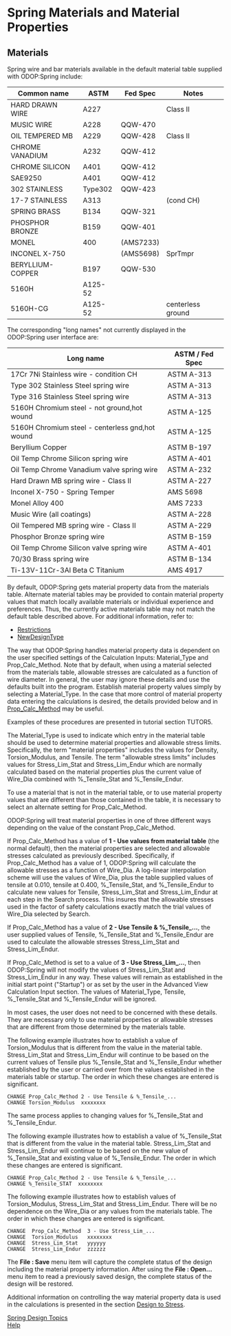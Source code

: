 # Spring Materials and Material Properties

   
## Materials   
Spring wire and bar materials available in the default material table supplied with ODOP:Spring
include:

Common name | ASTM | Fed Spec | Notes  
--- | --- | --- | ---  
HARD DRAWN WIRE | A227 | &nbsp; | Class II  
MUSIC WIRE | A228 |QQW-470 |  
OIL TEMPERED MB | A229 | QQW-428 | Class II  
CHROME VANADIUM | A232 | QQW-412 |  
CHROME SILICON | A401 | QQW-412 |  
SAE9250 | A401 | QQW-412 |  
302 STAINLESS | Type302 | QQW-423 |  
17-7 STAINLESS | A313 | | (cond CH)  
SPRING BRASS | B134 | QQW-321 |  
PHOSPHOR BRONZE | B159 | QQW-401 |  
MONEL | 400 | (AMS7233) |  
INCONEL X-750 | &nbsp; | (AMS5698) | SprTmpr 
BERYLLIUM-COPPER | B197 | QQW-530 |  
5160H | A125-52 | &nbsp; |  
5160H-CG | A125-52 | &nbsp; | centerless ground

The corresponding "long names" not currently displayed in the ODOP:Spring user interface are:

Long name | ASTM / Fed Spec  
--- | ---  
17Cr 7Ni Stainless wire - condition CH | ASTM A-313 
Type 302 Stainless Steel spring wire | ASTM A-313  
Type 316 Stainless Steel spring wire | ASTM A-313  
5160H Chromium steel - not ground,hot wound | ASTM A-125
5160H Chromium steel - centerless gnd,hot wound | ASTM A-125
Beryllium Copper | ASTM B-197  
Oil Temp Chrome Silicon spring wire | ASTM A-401 
Oil Temp Chrome Vanadium valve spring wire | ASTM A-232  
Hard Drawn MB spring wire - Class II | ASTM A-227  
Inconel X-750 - Spring Temper | AMS  5698  
Monel Alloy 400 | AMS  7233  
Music Wire (all coatings) | ASTM A-228  
Oil Tempered MB spring wire - Class II | ASTM A-229  
Phosphor Bronze spring wire | ASTM B-159  
Oil Temp Chrome Silicon valve spring wire | ASTM A-401  
70/30 Brass spring wire | ASTM B-134  
Ti-13V-11Cr-3Al Beta C Titanium | AMS  4917  

   
By default, ODOP:Spring gets material property data from the materials table. 
Alternate material tables may be provided to contain material
property values that match locally available materials or individual
experience and preferences. 
Thus, the currently active materials table may
not match the default table described above. 
For additional information, refer to:
* [Restrictions](/docs/Help/../About/Legal/Restrictions.html)
* [NewDesignType](/docs/Help/../procedures/NewDesignType.html)

The way that ODOP:Spring handles material property data is dependent on the
user specified settings of the Calculation Inputs:  Material\_Type and
Prop\_Calc\_Method. 
Note that by default, when using a material selected from the materials table,
allowable stresses are calculated as a function of wire diameter.
In general, the user may ignore these details and use
the defaults built into the program. 
Establish material property values simply by selecting a Material\_Type. 
In the case that more control of material property data entering 
the calculations is desired, the details provided below and in 
[Prop_Calc_Method](/docs/Help/SpringDesign/advancedSpringOperations.html) may be useful. 

Examples of these procedures are presented in tutorial section TUTOR5.
   
The Material\_Type is used to indicate which entry in
the material table should be used to determine material
properties and allowable stress limits.  Specifically, the term "material
properties" includes the values for Density, Torsion\_Modulus, and Tensile.
The term "allowable stress limits" includes values for Stress\_Lim\_Stat and
Stress\_Lim\_Endur which are normally calculated based on the material
properties plus the current value of Wire\_Dia combined with %\_Tensile\_Stat
and %\_Tensile\_Endur.
   
To use a material that is not in the material table, or to use
material property values that are different than those contained in the
table, it is necessary to select an alternate setting for Prop\_Calc\_Method. 

ODOP:Spring will treat material properties in one of three different ways
depending on the value of the constant Prop\_Calc\_Method.

If Prop\_Calc\_Method has a value of **1 - Use values from material table**
(the normal default), then the
material properties are selected and allowable stresses calculated as
previously described.  Specifically, if Prop\_Calc\_Method has a value of 1,
ODOP:Spring will calculate the allowable stresses as a function of Wire\_Dia.
A log-linear interpolation scheme will use the values of Wire\_Dia, plus the
table supplied values of tensile at 0.010, tensile at 0.400,
%\_Tensile\_Stat, and %\_Tensile\_Endur to calculate new values for Tensile,
Stress\_Lim\_Stat and Stress\_Lim\_Endur at each step in the Search process.
This insures that the allowable stresses used in the factor of safety
calculations exactly match the trial values of Wire\_Dia selected by Search.
   
If Prop\_Calc\_Method has a value of **2 - Use Tensile & %\_Tensile_...**, 
the user supplied values of Tensile, %\_Tensile\_Stat and
%\_Tensile\_Endur are used to calculate the allowable stresses
Stress\_Lim\_Stat and Stress\_Lim\_Endur.

If Prop\_Calc\_Method is set to a value of **3 - Use Stress_Lim_...**, 
then ODOP:Spring will not
modify the values of Stress\_Lim\_Stat and Stress\_Lim\_Endur in any way.
These values will remain as established in the initial start point ("Startup") 
or as set by the user in the Advanced View Calculation Input section. 
The values of Material\_Type, Tensile, %\_Tensile\_Stat and %\_Tensile\_Endur 
will be ignored.

In most cases, the user does not need to be concerned with these details.
They are necessary only to use material properties or allowable stresses
that are different from those determined by the materials table.
   
The following example illustrates how to establish a value of
Torsion\_Modulus that is different from the value in the material table.
Stress\_Lim\_Stat and Stress\_Lim\_Endur will continue to be based on the
current values of Tensile plus
%\_Tensile\_Stat and %\_Tensile\_Endur whether established by the user or 
carried over from the values established in the materials table or startup. 
The order in which these changes are entered is significant.

    CHANGE Prop_Calc_Method 2 - Use Tensile & %_Tensile_...
    CHANGE Torsion_Modulus  xxxxxxxx
   
The same process applies to changing values for %\_Tensile\_Stat and %\_Tensile\_Endur.

The following example illustrates how to establish a value of
%\_Tensile\_Stat that is different from the value in the material table.
Stress\_Lim\_Stat and Stress\_Lim\_Endur will continue to be based on the new
value of %\_Tensile\_Stat and existing value of %\_Tensile\_Endur.  The order
in which these changes are entered is significant.

    CHANGE Prop_Calc_Method 2 - Use Tensile & %_Tensile_...
    CHANGE %_Tensile_STAT  xxxxxxxx

   
 The following example illustrates how to establish values of
 Torsion\_Modulus, Stress\_Lim\_Stat and Stress\_Lim\_Endur. 
 There will be no  dependence on the Wire\_Dia or any values from the materials table. 
 The  order in which these changes are entered is significant.

    CHANGE  Prop_Calc_Method  3 - Use Stress_Lim_...
    CHANGE  Torsion_Modulus   xxxxxxxx
    CHANGE  Stress_Lim_Stat   yyyyyy
    CHANGE  Stress_Lim_Endur  zzzzzz

   
The **File : Save** menu item will capture the complete status of the design including
the material property information.  After using the **File : Open...** menu item to read a
previously saved design, the complete status of the design will be restored.

Additional information on controlling the way material property data is
used in the calculations is presented in the section 
[Design to Stress](/docs/Help/SpringDesign/advancedSpringOperations.html).


[Spring Design Topics](/docs/Help/SpringDesign)   
[Help](/docs/Help)   
